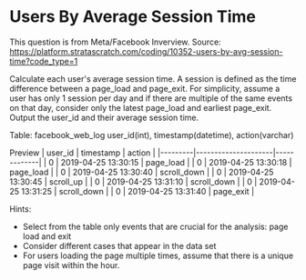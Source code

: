 # Users By Average Session Time
This question is from Meta/Facebook Inverview. 
Source: https://platform.stratascratch.com/coding/10352-users-by-avg-session-time?code_type=1


Calculate each user's average session time. A session is defined as the time difference between a page_load and page_exit. 
For simplicity, assume a user has only 1 session per day and if there are multiple of the same events on that day, consider only the latest page_load and earliest page_exit. 
Output the user_id and their average session time.

Table: facebook_web_log
user_id(int),
timestamp(datetime),
action(varchar)

Preview
| user_id |       timestamp     |    action   |
|---------|---------------------|-------------|
|    0	  | 2019-04-25 13:30:15	| page_load   |
|    0	  | 2019-04-25 13:30:18 | page_load   |
|    0	  | 2019-04-25 13:30:40 | scroll_down |
|    0	  | 2019-04-25 13:30:45 | scroll_up   |
|    0	  | 2019-04-25 13:31:10	| scroll_down |
|    0	  | 2019-04-25 13:31:25	| scroll_down |
|    0	  | 2019-04-25 13:31:40	| page_exit   | 


Hints:
- Select from the table only events that are crucial for the analysis: page load and exit
- Consider different cases that appear in the data set
- For users loading the page multiple times, assume that there is a unique page visit within the hour.

